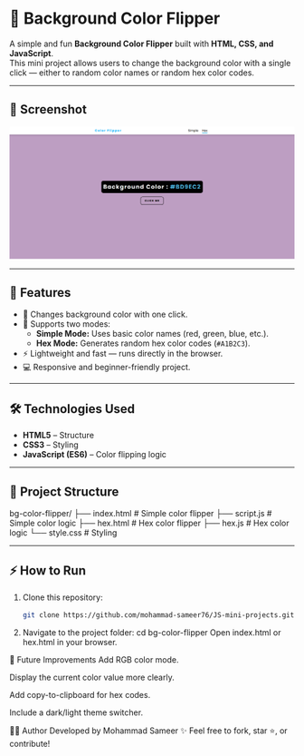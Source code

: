 # 🎨 Background Color Flipper

A simple and fun **Background Color Flipper** built with **HTML, CSS, and JavaScript**.  
This mini project allows users to change the background color with a single click — either to random color names or random hex color codes.

---

## 📸 Screenshot
![Accordion Screenshot](screenshot/bg-color.png)

---

## 🚀 Features

- 🎨 Changes background color with one click.  
- 🔢 Supports two modes:
  - **Simple Mode:** Uses basic color names (red, green, blue, etc.).  
  - **Hex Mode:** Generates random hex color codes (`#A1B2C3`).  
- ⚡ Lightweight and fast — runs directly in the browser.  
- 💻 Responsive and beginner-friendly project.

---

## 🛠️ Technologies Used

- **HTML5** – Structure  
- **CSS3** – Styling  
- **JavaScript (ES6)** – Color flipping logic  

---

## 📂 Project Structure

bg-color-flipper/
├── index.html # Simple color flipper
├── script.js # Simple color logic
├── hex.html # Hex color flipper
├── hex.js # Hex color logic
└── style.css # Styling



---

## ⚡ How to Run

1. Clone this repository:
   ```bash
   git clone https://github.com/mohammad-sameer76/JS-mini-projects.git
2. Navigate to the project folder:
cd bg-color-flipper
Open index.html or hex.html in your browser.

🎯 Future Improvements
Add RGB color mode.

Display the current color value more clearly.

Add copy-to-clipboard for hex codes.

Include a dark/light theme switcher.

👨‍💻 Author
Developed by Mohammad Sameer ✨
Feel free to fork, star ⭐, or contribute!